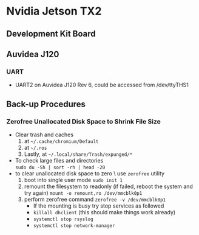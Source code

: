 # Nvidia Jetson TX2

## Development Kit Board

## Auvidea J120

### UART
- UART2 on Auvidea J120 Rev 6, could be accessed from /dev/ttyTHS1

## Back-up Procedures

### Zerofree Unallocated Disk Space to Shrink File Size
- Clear trash and caches
   1. at `~/.cache/chromium/Default`
   2. at `~/.ros`
   3. Lastly, at  `~/.local/share/Trash/expunged/*`
- To check large files and directories \
   `sudo du -Sh | sort -rh | head -20`
- to clear unallocated disk space to zero \ 
   use `zerofree` utility
   1. boot into single user mode `sudo init 1`
   2. remount the filesystem to readonly (if failed, reboot the system and try again) `mount -o remount,ro /dev/mmcblk0p1`
   3. perform zerofree command `zerofree -v /dev/mmcblk0p1`
      - If the mounting is busy try stop services as followed
      - `killall dhclient` (this should make things work already)
      - `systemctl stop rsyslog`
      - `systemctl stop network-manager`
